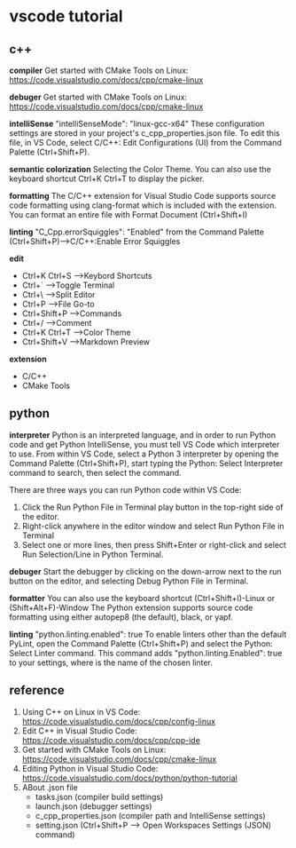# vscode tutorial

## c++
**compiler**
Get started with CMake Tools on Linux: https://code.visualstudio.com/docs/cpp/cmake-linux

**debuger**
Get started with CMake Tools on Linux: https://code.visualstudio.com/docs/cpp/cmake-linux

**intelliSense**
"intelliSenseMode": "linux-gcc-x64"
These configuration settings are stored in your project's c_cpp_properties.json file. To edit this file, in VS Code, select C/C++: Edit Configurations (UI) from the Command Palette (Ctrl+Shift+P).

**semantic colorization**
Selecting the Color Theme. You can also use the keyboard shortcut Ctrl+K Ctrl+T to display the picker.

**formatting**
The C/C++ extension for Visual Studio Code supports source code formatting using clang-format which is included with the extension.
You can format an entire file with Format Document (Ctrl+Shift+I) 

**linting**
"C_Cpp.errorSquiggles": "Enabled" 
from the Command Palette (Ctrl+Shift+P)-->C/C++:Enable Error Squiggles

**edit**
- Ctrl+K Ctrl+S -->Keybord Shortcuts
- Ctrl+` -->Toggle Terminal
- Ctrl+\ -->Split Editor
- Ctrl+P -->File Go-to
- Ctrl+Shift+P -->Commands
- Ctrl+/ -->Comment
- Ctrl+K Ctrl+T -->Color Theme
- Ctrl+Shift+V -->Markdown Preview

**extension**
- C/C++
- CMake Tools

## python
**interpreter**
Python is an interpreted language, and in order to run Python code and get Python IntelliSense, you must tell VS Code which interpreter to use.
From within VS Code, select a Python 3 interpreter by opening the Command Palette (Ctrl+Shift+P), start typing the Python: Select Interpreter command to search, then select the command. 

There are three ways you can run Python code within VS Code:
1. Click the Run Python File in Terminal play button in the top-right side of the editor.
2. Right-click anywhere in the editor window and select Run Python File in Terminal 
3. Select one or more lines, then press Shift+Enter or right-click and select Run Selection/Line in Python Terminal.

**debuger**
Start the debugger by clicking on the down-arrow next to the run button on the editor, and selecting Debug Python File in Terminal.

**formatter**
You can also use the keyboard shortcut (Ctrl+Shift+I)-Linux or (Shift+Alt+F)-Window
The Python extension supports source code formatting using either autopep8 (the default), black, or yapf.

**linting**
"python.linting.enabled": true
To enable linters other than the default PyLint, open the Command Palette (Ctrl+Shift+P) and select the Python: Select Linter command. This command adds "python.linting.<linter>Enabled": true to your settings, where <linter> is the name of the chosen linter. 

## reference
1. Using C++ on Linux in VS Code: https://code.visualstudio.com/docs/cpp/config-linux
2. Edit C++ in Visual Studio Code: https://code.visualstudio.com/docs/cpp/cpp-ide
3. Get started with CMake Tools on Linux: https://code.visualstudio.com/docs/cpp/cmake-linux
4. Editing Python in Visual Studio Code: https://code.visualstudio.com/docs/python/python-tutorial
5. ABout .json file
    - tasks.json (compiler build settings)
    - launch.json (debugger settings)
    - c_cpp_properties.json (compiler path and IntelliSense settings)
    - setting.json (Ctrl+Shift+P --> Open Workspaces Settings (JSON) command)  